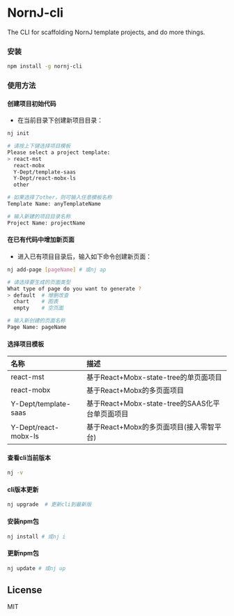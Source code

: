 # NornJ-cli
The CLI for scaffolding NornJ template projects, and do more things.

### 安装

```sh
npm install -g nornj-cli
```

### 使用方法

#### 创建项目初始代码

* 在当前目录下创建新项目目录：

```sh
nj init

# 请按上下键选择项目模板
Please select a project template:
> react-mst
  react-mobx
  Y-Dept/template-saas
  Y-Dept/react-mobx-ls
  other

# 如果选择了other，则可输入任意模板名称
Template Name: anyTemplateName

# 输入新建的项目目录名称
Project Name: projectName
```

#### 在已有代码中增加新页面

* 进入已有项目目录后，输入如下命令创建新页面：

```sh
nj add-page [pageName] # 或nj ap

# 请选择要生成的页面类型
What type of page do you want to generate ?
> default  # 增删改查
  chart    # 图表
  empty    # 空页面

# 输入新创建的页面名称
Page Name: pageName
```

#### 选择项目模板

| 名称           | 描述                      |
|:---------------|:-------------------------|
| react-mst      | 基于React+Mobx-state-tree的单页面项目 |
| react-mobx     | 基于React+Mobx的多页面项目 |
| Y-Dept/template-saas | 基于React+Mobx-state-tree的SAAS化平台单页面项目 |
| Y-Dept/react-mobx-ls | 基于React+Mobx的多页面项目(接入零智平台) |

#### 查看cli当前版本

```sh
nj -v
```

#### cli版本更新

```sh
nj upgrade  # 更新cli到最新版
```

#### 安装npm包

```sh
nj install # 或nj i
```

#### 更新npm包

```sh
nj update # 或nj up
```

## License

MIT